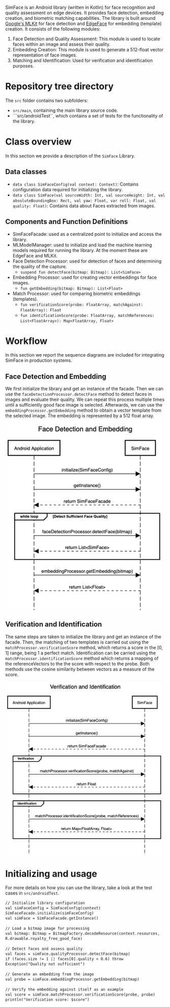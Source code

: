 SimFace is an Android library (written in Kotlin) for face recognition and quality assessment on edge devices. It provides face detection, embedding creation, and biometric matching capabilities. The library is built around [Google's MLKit](https://developers.google.com/ml-kit/vision/face-detection) for face detection and [EdgeFace](https://github.com/otroshi/edgeface) for embedding (template) creation. It consists of the following modules:

1. Face Detection and Quality Assessment: This module is used to locate faces within an image and assess their quality.
2. Embedding Creation: This module is used to generate a 512-float vector representation of face images.
3. Matching and Identification: Used for verification and identification purposes.

# Repository tree directory

The ```src``` folder contains two subfolders:
- ```src/main```, containing the main library source code.
- ```src/androidTest``, which contains a set of tests for the functionality of the library.

# Class overview 

In this section we provide a description of the ```SimFace``` Library.

## Data classes

- ```data class SimFaceConfig(val context: Context)```: Contains configuration data required for initializing the library.
- ```data class SimFace(val sourceWidth: Int, val sourceHeight: Int, val absoluteBoundingBox: Rect, val yaw: Float, var roll: Float, val quality: Float)```: Contains data about Faces extracted from images.

## Components and Function Definitions

- SimFaceFacade: used as a centralized point to initialize and access the library.
- MLModelManager: used to initialize and load the machine learning models required for running the library. At the moment these are EdgeFace and MLKit.
- Face Detection Processor: used for detection of faces and determining the quality of the capture.
  - ```suspend fun detectFace(bitmap: Bitmap): List<SimFace>```
- Embedding Processor: used for creating vector embeddings for face images.
  - ```fun getEmbedding(bitmap: Bitmap): List<Float>```
- Match Processor: used for comparing biometric embeddings (templates).
  - ```fun verificationScore(probe: FloatArray, matchAgainst: FloatArray): Float```
  - ```fun identificationScore(probe: FloatArray, matchReferences: List<FloatArray>): Map<FloatArray, Float>```

# Workflow

In this section we report the sequence diagrams are included for integrating SimFace in production systems.

## Face Detection and Embedding

We first initialize the library and get an instance of the facade. Then we can use the ```faceDetectionProcessor.detectFace``` method to detect faces in images and evaluate their quality. We can repeat this process multiple times until a sufficiently good face image is selected. Afterwards, we can use the ```embeddingProcessor.getEmbedding``` method to obtain a vector template from the selected image. The embedding is represented by a 512 float array.

![alt text](diagrams/Face%20Detection%20and%20Embedding%20Sequence%20Diagram.png)

## Verification and Identification

The same steps are taken to initialize the library and get an instance of the facade. Then, the matching of two templates is carried out using the ```matchProcessor.verificationScore``` method, which returns a score in the [0, 1] range, being 1 a perfect match. Identification can be carried using the ```matchProcessor.identificationScore``` method which returns a mapping of the referenceVectors to the the score with respect to the probe. Both methods use the cosine similarity between vectors as a measure of the score.

![alt text](diagrams/Verification%20and%20Identification.png)

# Initializing and usage

For more details on how you can use the library, take a look at the test cases in ```src/androidTest```.

```
// Initialize library configuration
val simFaceConfig = SimFaceConfig(context)
SimFaceFacade.initialize(simFaceConfig)
val simFace = SimFaceFacade.getInstance()

// Load a bitmap image for processing
val bitmap: Bitmap = BitmapFactory.decodeResource(context.resources, R.drawable.royalty_free_good_face)

// Detect faces and assess quality
val faces = simFace.qualityProcessor.detectFace(bitmap)
if (faces.size != 1 || faces[0].quality < 0.6) throw Exception("Quality not sufficient")

// Generate an embedding from the image
val probe = simFace.embeddingProcessor.getEmbedding(bitmap)

// Verify the embedding against itself as an example
val score = simFace.matchProcessor.verificationScore(probe, probe)
println("Verification score: $score")
```